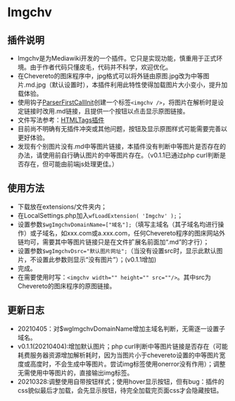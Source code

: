 # Imgchv
## 插件说明
* Imgchv是为Mediawiki开发的一个插件。它只是实现功能，慎重用于正式环境。由于作者代码只懂皮毛，代码并不科学，欢迎优化。
* 在Chevereto的图床程序中，jpg格式可以将外链由原图.jpg改为中等图片.md.jpg（默认设置时），本插件利用此特性使得加载图片大小变小，提升加载体验。 
* 使用钩子[ParserFirstCallInit](https://www.mediawiki.org/wiki/Manual:Hooks/ParserFirstCallInit)创建一个标签`<imgchv />`，将图片在解析时是设定链接时改用.md链接，且提供一个按钮以点击显示原图链接。
* 文件写法参考：[HTMLTags插件](https://github.com/wikimedia/mediawiki-extensions-HTMLTags/blob/master/includes/HTMLTags.php)
* 目前尚不明确有无插件冲突或其他问题，按钮及显示原图样式可能需要完善以更好体验。
* 发现有个别图片没有.md中等图片链接，本插件没有判断中等图片是否存在的办法，请使用前自行确认图片的中等图片存在。（v0.1.1已通过php curl判断是否存在，但可能由前端js处理更佳。）
## 使用方法
* 下载放在extensions/文件夹内；
* 在LocalSettings.php加入`wfLoadExtension( 'Imgchv' );`；
* 设置参数`$wgImgchvDomainName=["域名"];`（填写主域名（其子域名均进行操作）或子域名，如xxx.com或a.xxx.com，任何Chevereto程序的图床网站外链均可，需要其中等图片链接只是在文件扩展名前面加“.md”的才行）；
* 设置参数`$wgImgchvDsrc="默认图片网址";`（当没有设置src时，显示此默认图片，不设置此参数则显示“没有图片”）；(v0.1.1增加)
* 完成。
* 在需要使用时写：`<imgchv width="" height="" src=""/>`。其中src为Chevereto的图床程序的原图链接。
## 更新日志
* 20210405：对$wgImgchvDomainName增加主域名判断，无需逐一设置子域名。
* v0.1.1(20210404):增加默认图片；php curl判断中等图片链接是否存在（可能耗费服务器资源增加解析耗时，因为当图片小于chevereto设置的中等图片宽度或高度时，不会生成中等图片。尝试img标签使用onerror没有作用）；调整无需使用中等图片的，直接输出img标签。
* 20210328:调整使用自带按钮样式；使用hover显示按钮，但有bug：插件的css貌似最后才加载，会先显示按钮，待完全加载完页面css才会隐藏按钮。
